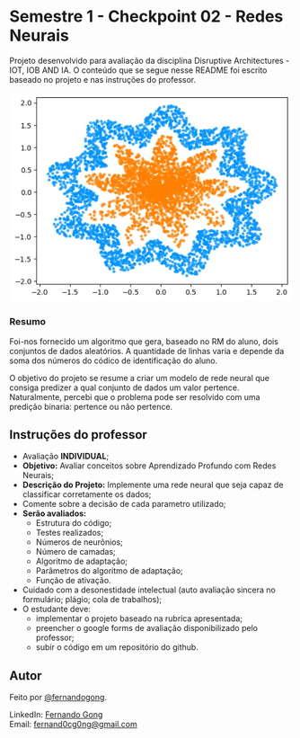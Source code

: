 # Semestre 1 - Checkpoint 02 - Redes Neurais

Projeto desenvolvido para avaliação da disciplina Disruptive Architectures - IOT, IOB AND IA. O conteúdo que se segue nesse README foi escrito baseado no projeto e nas instruções do professor.

<div align="center">
    <img src="estreladomar.png" alt="grafico de dados">
</div>

### Resumo

Foi-nos fornecido um algoritmo que gera, baseado no RM do aluno, dois conjuntos de dados aleatórios. A quantidade de linhas varia e depende da soma dos números do códico de identificação do aluno.

O objetivo do projeto se resume a criar um modelo de rede neural que consiga predizer a qual conjunto de dados um valor pertence. Naturalmente, percebi que o problema pode ser resolvido com uma predição binaria: pertence ou não pertence.

## Instruções do professor

- Avaliação **INDIVIDUAL**;
- **Objetivo:**
Avaliar conceitos sobre Aprendizado Profundo com Redes Neurais;
- **Descrição do Projeto:**
Implemente uma rede neural que seja capaz de classificar corretamente os dados;
- Comente sobre a decisão de cada parametro utilizado;
- **Serão avaliados:**
    - Estrutura do código;
    - Testes realizados;
    - Números de neurônios;
    - Número de camadas;
    - Algoritmo de adaptação;
    - Parâmetros do algoritmo de adaptação;
    - Função de ativação.
- Cuidado com a desonestidade intelectual (auto avaliação sincera no formulário; plágio; cola de trabalhos);
- O estudante deve:
    - implementar o projeto baseado na rubrica apresentada;
    - preencher o google forms de avaliação disponibilizado pelo professor;
    - subir o código em um repositório do github.
    
## Autor
Feito por [@fernandogong](https://github.com/fernandogong).

LinkedIn: [Fernando Gong](https://www.linkedin.com/in/fernando-gong/) <br>
Email: [fernand0cg0ng@gmail.com](mailto:fernand0cg0ng@gmail.com)
